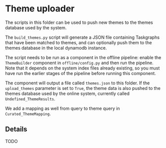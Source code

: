 # Theme uploader

The scripts in this folder can be used to push new themes to the themes database used by the system. 

The `build_themes.py` script will generate a JSON file containing Taskgraphs that have been matched to themes, and can optionally push them to the themes database in the local dynamodb instance. 

The script needs to be run as a component in the offline pipeline: enable the `ThemeBuilder` component in `offline/config.py` and then run the pipeline. Note that it depends on the system index files already existing, so you must have run the earlier stages of the pipeline before running this component. 

The component will output a file called `themes.json` to this folder. If the `upload_themes` parameter is set to `True`, the theme data is also pushed to the themes database used by the online system, currently called `Undefined_ThemeResults`.

We add a mapping as well from query to theme query in `Curated_ThemeMapping`.

## Details

TODO

